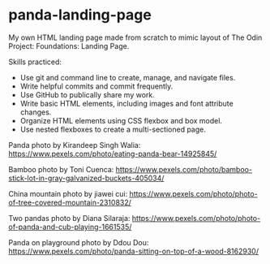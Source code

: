 # panda-landing-page
My own HTML landing page made from scratch to mimic layout of The Odin Project: Foundations: Landing Page.

Skills practiced:
- Use git and command line to create, manage, and navigate files.
- Write helpful commits and commit frequently.
- Use GitHub to publically share my work.
- Write basic HTML elements, including images and font attribute changes.
- Organize HTML elements using CSS flexbox and box model.
- Use nested flexboxes to create a multi-sectioned page.


Panda photo by Kirandeep Singh Walia: https://www.pexels.com/photo/eating-panda-bear-14925845/

Bamboo photo by Toni Cuenca: https://www.pexels.com/photo/bamboo-stick-lot-in-gray-galvanized-buckets-405034/

China mountain photo by jiawei cui: https://www.pexels.com/photo/photo-of-tree-covered-mountain-2310832/

Two pandas photo by Diana Silaraja: https://www.pexels.com/photo/photo-of-panda-and-cub-playing-1661535/

Panda on playground photo by Ddou Dou: https://www.pexels.com/photo/panda-sitting-on-top-of-a-wood-8162930/

